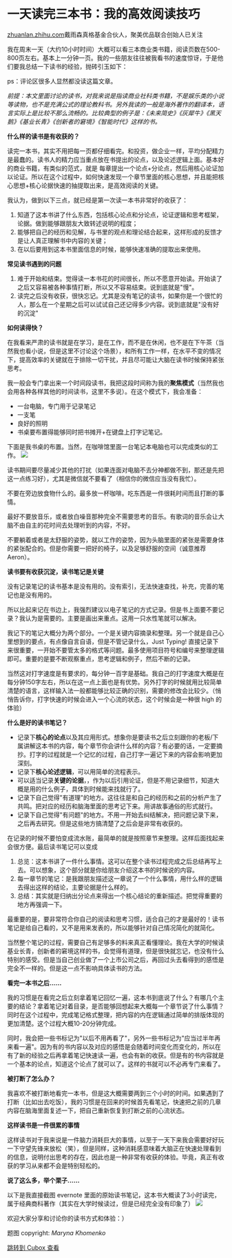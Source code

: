 一天读完三本书：我的高效阅读技巧
================

[zhuanlan.zhihu.com](https://zhuanlan.zhihu.com/p/25858189)戴雨森真格基金合伙人，聚美优品联合创始人已关注

我在周末一天（大约10小时时间）大概可以看三本商业类书籍，阅读页数在500-800页左右。基本上一分钟一页。我的一些朋友往往被我看书的速度惊讶，于是他们要我总结一下读书的经验，抛砖引玉如下：

ps：评论区很多人显然都没读这篇文章。

*前提：本文里面讨论的读书，对我来说是指读商业社科类书籍，不是娱乐类的小说等读物，也不是充满公式的理论教科书。另外我读的一般是海外著作的翻译本，语言实际上是比较不那么流畅的。比较典型的例子是：《未来简史》《灰犀牛》《黑天鹅》《基业长青》《创新者的窘境》《智能时代》这样的书。*

**什么样的读书是有收获的？**

读完一本书，其实不用把每一页都仔细看完。和投资，做企业一样，平均分配精力是最蠢的。读书人的精力应当重点放在书提出的论点，以及论述逻辑上面。基本好的商业书籍，有类似的范式，就是 每章提出一个论点+分论点，然后用核心论证加以论证。所以在这个过程中，如何快速发现一个章节里面的核心思想，并且能把核心思想+核心论据快速的抽提取出来，是高效阅读的关键。

我认为，做到以下三点，就已经是第一次读一本书非常好的收获了：

1. 知道了这本书讲了什么东西，包括核心论点和分论点，论证逻辑和思考框架，论据。做到能够跟朋友大致转述说明的程度；  
2. 能够把自己的经历和见解，与书里的观点和理论结合起来，这样形成的反馈才是让人真正理解书中内容的关键；  
3. 在以后要用到这本书里面信息的时候，能够快速准确的提取出来使用。  

**常见读书遇到的问题**

1. 难于开始和结束。觉得读一本书花的时间很长，所以不愿意开始读。开始读了之后又容易被各种事情打断，所以又不容易结束。说到底就是"慢"。
2. 读完之后没有收获，很快忘记。尤其是没有笔记的读书，如果你是一个很忙的人，那么在一个星期之后可以试试自己还记得多少内容。说到底就是"没有好的沉淀"

**如何读得快？**

在我看来严肃的读书就是在学习，是在工作，而不是在休闲，也不是在下午茶（当然我也看小说，但是这里不讨论这个场景），和所有工作一样，在水平不变的情况下，提高效率的关键就在于排除一切干扰，并且尽可能让大脑在读书时候保持紧张思考。

我一般会专门拿出来一个时间段读书，我把这段时间称为我的**聚焦模式**（当然我也会用各种各样其他的时间读书，这里不多说）。在这个模式下，我会准备：

* 一台电脑，专门用于记录笔记
* 一支笔
* 良好的照明
* 书桌要布置得能够同时把书摊开+在键盘上打字记笔记。

下面是我书桌的布置。当然，在咖啡馆里面一台笔记本电脑也可以完成类似的工作。
![](https://image.cubox.pro/article/2021112315572255635/18125.jpg)

读书期间要尽量减少其他的打扰（如果连面对电脑不去分神都做不到，那还是先把这一点练习好），尤其是微信就不要看了（相信你的微信应当没有我忙）。

不要在旁边放食物什么的。最多放一杯咖啡。吃东西是一件很耗时间而且打断的事情。

最好不要放音乐，或者放白噪音那种完全不需要思考的音乐。有歌词的音乐会让大脑不由自主的花时间去处理听到的内容，不好。

不要躺着或者是太舒服的姿势，就以工作的姿势，因为头脑里面的紧张是需要身体的紧张配合的。但是你需要一把好的椅子，以及足够舒服的空间（诚意推荐 Aeron）。

**读书要有收获沉淀，读书笔记是关键**

没有记录笔记的读书基本是没有用的。没有索引，无法快速查找，补充，完善的笔记也是没有用的。

所以比起来记在书边上，我强烈建议以电子笔记的方式记录。但是书上面要不要记录？我认为是需要的。主要是画出来重点。这用一只水性笔就可以解决。

我记下的笔记大概分为两个部分。一个是关键内容摘录和整理。另一个就是自己心里想到的要点，有点像自言自语，但是不管记录什么，Just Typing! 直接记录下来很重要，一开始不要管太多的格式等问题。最多使用项目符号和编号来整理逻辑即可。重要的是要不断观察重点，思考逻辑和例子，然后不断的记录。

当然这对打字速度是有要求的，每分钟一百字是基础。我自己的打字速度大概是在每分钟150字左右，所以在这一点上面也是有优势。另外打字的时候就用比较简单清楚的语言，这样输入法一般都能够比较正确的识别，需要的修改会比较少。（悄悄告诉你，打字快速的时候会进入一个心流的状态，这个时候会是一种很 high 的体验）

**什么是好的读书笔记？**

* 记录下**核心的论点**以及其应用形式。想象你是要读书之后立刻跟你的老板/下属讲解这本书的内容，每个章节你会讲什么样的内容？有必要的话，一定要摘抄。打字的过程就是一个记忆的过程，自己打字一遍记下来的内容会影响更加深刻。
* 记录下**核心论述逻辑**，可以用简单的流程表示。
* 可以适当记录**关键的论据**，，作为以后引用论证，但是不用记录细节，知道大概是用的什么例子，具体到时候能来找就行了。
* 记录下自己觉得"有道理"的地方。这往往是和自己的经历和之前的分析产生了共鸣。把对应的经历和脑海里面的思考记下来。用讲故事通俗的形式就行。
* 记录下自己觉得"有问题"的地方。不用一开始去纠结解决，把问题记录下来，之后再去研究。但是这些地方搞清楚了之后会是非常有收获的。  

在记录的时候不要怕变成流水账，最简单的就是按照章节来整理。这样后面找起来会很方便。最后读书笔记可以变成

1. 总览：这本书讲了一件什么事情。这可以在整个读书过程完成之后总结再写上去。可以想象，这个部分就是你给朋友介绍这本书的时候说的内容。
2. 每一章节的笔记：是我跟朋友描述这一章说了一个什么事情，用什么样的逻辑去得出这样的结论，主要论据是什么样的。
3. 总结：其实就是归纳出分论点来得出一个核心结论的重新描述。把觉得重要的地方再强调一下。  

最重要的是，要非常符合你自己的阅读和思考习惯，适合自己的才是最好的！读书笔记是给自己看的，又不是用来发表的，所以能够针对自己情况简化的就简化。

当然整个笔记的过程，需要自己有足够多的料来真正看懂理论。我在大学的时候读基业长青，创新者的窘境这样的书，会觉得有道理，但是很快就忘记，也没有什么特别的感受。但是当自己创业做了一个上市公司之后，再回过头去看得到的感悟是完全不一样的。但是这一点不影响具体读书的方法。

**看完一本书之后......**

我的习惯是在看完之后立刻拿着笔记回忆一遍，这本书到底说了什么？有哪几个主要的结论？拿着笔记对着目录，是否能够回想起来大概每一个章节说了什么事情？同时在这个过程中，完成笔记格式整理，把内容的内在逻辑通过简单的排版体现的更加清楚。这个过程大概10-20分钟完成。

同时，我会把一些书标记为"以后不用再看了"，另外一些书标记为"应当过半年再来看一遍"。因为有的书内容以及对应的感悟是会随着时间变化而变化的，所以在有了新的经验之后再拿着笔记快速读一遍，也会有新的收获。但是有的书内容就是一个基本的论点，知道这个论点了就可以了。这样的书就可以不必再专门来看了。

**被打断了怎么办？**

我喜欢不被打断地看完一本书，但是这大概需要两到三个小时的时间。如果遇到了打断（比如出去吃饭），我的习惯是在回来的时候首先看笔记，快速把之前的几章内容在脑海里面复述一下，把自己重新恢复到打断之前的心流状态。

**这样读书是一件很累的事情**

这样读书对于我来说是一件脑力消耗巨大的事情，以至于一天下来我会需要好好玩一下守望先锋来放松（笑），但是同样，这种消耗感意味着大脑正在快速处理看到的信息，说明付出思考的存在，因此也是一种非常有收获的体验。毕竟，真正有收获的学习从来都不会是特别轻松的。

**说了这么多，举个栗子......**

以下是我直接截图 evernote 里面的原始读书笔记，这本书大概读了3小时读完，属于经典商科著作（其实在大学时候读过，但是已经完全没有印象了）
![](https://image.cubox.pro/article/2021112315572214226/66700.jpg)

欢迎大家分享和讨论你的读书方式和体验：）

题图 copyright: *Maryna Khomenko*

[跳转到 Cubox 查看](https://cubox.pro/my/card?id=7069060010893904978)
